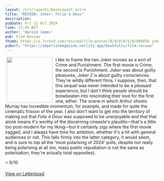 ```yaml
---
layout: /src/layouts/BaseLayout.astro
title: "REVIEW: Joker: Folie à Deux"
description: 
pubDate: Fri 11 Oct 2024
time: 23:45 BST
author: 'Harold James'
pub: Film Review
thumb: https://a.ltrbxd.com/resized/film-poster/8/0/0/8/5/8/800858-joker-folie-a-deux-0-2000-0-3000-crop.jpg?v=a4bf0389e2
puburl: "https://imperialmagazine.netlify.app/bashfultv/film-review"
---
```

<img src="https://a.ltrbxd.com/resized/film-poster/8/0/0/8/5/8/800858-joker-folie-a-deux-0-2000-0-3000-crop.jpg?v=a4bf0389e2" style="width:150px;height:auto;float:left;padding-right:10px;padding-left:5px;">

I like to frame the two Joker movies as a sort of Crime and Punishment. The first movie is Crime, the second is Punishment. <i>Joker</i> was about guilty pleasures, <i>Joker 2</i> is about guilty consciences. They're wildly different films. I suppose, then, that this sequel was never intended to be a pleasant experience, but I don't think people should be browbeaten into rescinding their love for the first one, either. The scene in which Arthur shoots Murray has incredible momentum, for example, and made for quite the cinematic frisson of the year. I also don't want to get into the territory of making out that <i>Folie à Deux</i> was supposed to be unenjoyable and that that alone means it's worthy of the discerning cineaste's plaudits—that's a little too post-modern for my liking—but it certainly zigs where the first movie zagged, and I always have time for ambition, whether it's a hit with general audiences or not. This falls firmly into the latter category, it would seem, and is sure to top all the 'most polarising of 2024' polls, despite not really being polarising at all (no, mass public repudiation is not the same as polarisation; they're actually total opposites).

⭐ 6/10

<a href="https://letterboxd.com/for_you_bruce/film/joker-folie-a-deux/" target="_blank" rel="noopener noreferrer">View on Letterboxd</a>